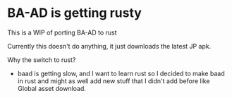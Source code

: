 # BA-AD is getting rusty

This is a WIP of porting BA-AD to rust


Currently this doesn't do anything, it just downloads the latest JP apk.


Why the switch to rust?
- baad is getting slow, and I want to learn rust so I decided to make baad in rust and might as well add new stuff that I didn't add before like Global asset download.
